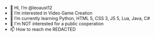 - 👋 Hi, I’m @leoaust12
- 👀 I’m interested in Video Game Creation
- 🌱 I’m currently learning Python, HTML 5, CSS 3, JS 5, Lua, Java, C#
- 💞️ I'm NOT interested for a public cooperation
- 📫 How to reach me REDACTED

<!---
leoaust12/leoaust12 is a ✨ special ✨ repository because its `README.md` (this file) appears on your GitHub profile.
You can click the Preview link to take a look at your changes.
--->
